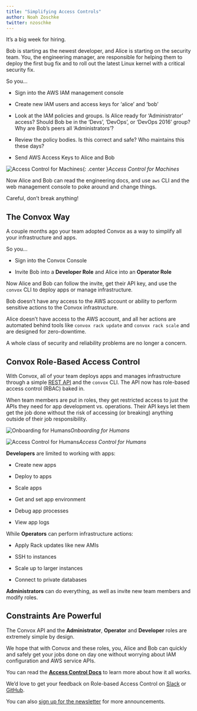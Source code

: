 ```yaml
---
title: "Simplifying Access Controls"
author: Noah Zoschke
twitter: nzoschke
---
```


It’s a big week for hiring.

Bob is starting as the newest developer, and Alice is starting on the security team. You, the engineering manager, are responsible for helping them to deploy the first bug fix and to roll out the latest Linux kernel with a critical security fix.

So you...

* Sign into the AWS IAM management console

* Create new IAM users and access keys for ‘alice’ and ‘bob’

* Look at the IAM policies and groups. Is Alice ready for ‘Administrator’ access? Should Bob be in the ‘Devs’, ‘DevOps’, or ‘DevOps 2016’ group? Why are Bob’s peers all ‘Administrators’?

* Review the policy bodies. Is this correct and safe? Who maintains this these days?

* Send AWS Access Keys to Alice and Bob

![Access Control for Machines](https://medium2.global.ssl.fastly.net/max/2000/1*FqqvAy-0PUon4sYTt_6sCg.png){: .center }*Access Control for Machines*

Now Alice and Bob can read the engineering docs, and use `aws` CLI and the web management console to poke around and change things.

Careful, don’t break anything!

## The Convox Way

A couple months ago your team adopted Convox as a way to simplify all your infrastructure and apps.

So you...

* Sign into the Convox Console

* Invite Bob into a **Developer Role** and Alice into an **Operator Role**

Now Alice and Bob can follow the invite, get their API key, and use the `convox` CLI to deploy apps or manage infrastructure.

Bob doesn’t have any access to the AWS account or ability to perform sensitive actions to the Convox infrastructure. 

Alice doesn’t have access to the AWS account, and all her actions are automated behind tools like `convox rack update` and `convox rack scale` and are designed for zero-downtime.

A whole class of security and reliability problems are no longer a concern.

## Convox Role-Based Access Control

With Convox, all of your team deploys apps and manages infrastructure through a simple [REST API](https://convox.com/api) and the `convox` CLI. The API now has role-based access control (RBAC) baked in.

When team members are put in roles, they get restricted access to just the APIs they need for app development vs. operations. Their API keys let them get the job done without the risk of accessing (or breaking) anything outside of their job responsibility.

![Onboarding for Humans](https://medium2.global.ssl.fastly.net/max/2000/1*Jd2MBBnv-GmVpHAik77y4A.png)*Onboarding for Humans*

![Access Control for Humans](https://medium2.global.ssl.fastly.net/max/2000/1*ANCaNTKBUM6844icEh19WQ.png)*Access Control for Humans*

**Developers** are limited to working with apps:

* Create new apps

* Deploy to apps

* Scale apps

* Get and set app environment

* Debug app processes

* View app logs

While **Operators** can perform infrastructure actions:

* Apply Rack updates like new AMIs

* SSH to instances

* Scale up to larger instances

* Connect to private databases

**Administrators** can do everything, as well as invite new team members and modify roles.

## Constraints Are Powerful

The Convox API and the **Administrator**, **Operator** and **Developer** roles are extremely simple by design.

We hope that with Convox and these roles, you, Alice and Bob can quickly and safely get your jobs done on day one without worrying about IAM configuration and AWS service APIs.

You can read the **[Access Control Docs](https://convox.com/docs/rbac/)** to learn more about how it all works.

We’d love to  get your feedback on Role-based Access Control on [Slack](http://invite.convox.com/) or [GitHub](https://github.com/convox/rack).

You can also [sign up for the newsletter](https://t.co/r4Tta2jk0w) for more announcements.


